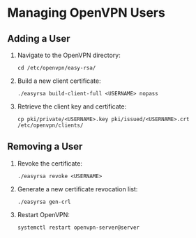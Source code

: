 # Managing OpenVPN Users

## Adding a User
1. Navigate to the OpenVPN directory:
   ```
   cd /etc/openvpn/easy-rsa/
   ```
2. Build a new client certificate:
   ```
   ./easyrsa build-client-full <USERNAME> nopass
   ```
3. Retrieve the client key and certificate:
   ```
   cp pki/private/<USERNAME>.key pki/issued/<USERNAME>.crt /etc/openvpn/clients/
   ```

## Removing a User
1. Revoke the certificate:
   ```
   ./easyrsa revoke <USERNAME>
   ```
2. Generate a new certificate revocation list:
   ```
   ./easyrsa gen-crl
   ```
3. Restart OpenVPN:
   ```
   systemctl restart openvpn-server@server
   ```
